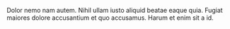 Dolor nemo nam autem. Nihil ullam iusto aliquid beatae eaque quia. Fugiat maiores dolore accusantium et quo accusamus. Harum et enim sit a id.